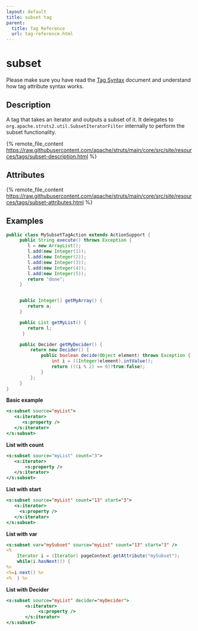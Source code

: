 ```yaml
---
layout: default
title: subset tag
parent:
  title: Tag Reference
  url: tag-reference.html
---
```


# subset

Please make sure you have read the [Tag Syntax](tag-syntax) document and understand how tag attribute syntax works.

## Description

A tag that takes an iterator and outputs a subset of it. It delegates to `org.apache.struts2.util.SubsetIteratorFilter`
internally to perform the subset functionality.

{% remote_file_content https://raw.githubusercontent.com/apache/struts/main/core/src/site/resources/tags/subset-description.html %}

## Attributes

{% remote_file_content https://raw.githubusercontent.com/apache/struts/main/core/src/site/resources/tags/subset-attributes.html %}

## Examples

```java
public class MySubsetTagAction extends ActionSupport {
     public String execute() throws Exception {
        l = new ArrayList();
        l.add(new Integer(1));
        l.add(new Integer(2));
        l.add(new Integer(3));
        l.add(new Integer(4));
        l.add(new Integer(5));
        return "done";
     }


     public Integer[] getMyArray() {
        return a;
     }

     public List getMyList() {
        return l;
      }

     public Decider getMyDecider() {
         return new Decider() {
             public boolean decide(Object element) throws Exception {
                 int i = ((Integer)element).intValue();
                 return (((i % 2) == 0)?true:false);
             }
         };
     }
}
```

**Basic example**

```jsp
<s:subset source="myList">
   <s:iterator>
      <s:property />
   </s:iterator>
</s:subset>
```

**List with count**

```xml
<s:subset source="myList" count="3">
   <s:iterator>
       <s:property />
   </s:iterator>
</s:subset>
```

**List with start**

```jsp
<s:subset source="myList" count="13" start="3">
   <s:iterator>
     <s:property />
   </s:iterator>
</s:subset>
```

**List with var**

```jsp
<s:subset var="mySubset" source="myList" count="13" start="3" />
<%
    Iterator i = (Iterator) pageContext.getAttribute("mySubset");
    while(i.hasNext()) {
%>
<%=i.next() %>
<%  } %>
```

**List with Decider**

```jsp
<s:subset source="myList" decider="myDecider">
       <s:iterator>
            <s:property />
       </s:iterator>
</s:subset>
```
